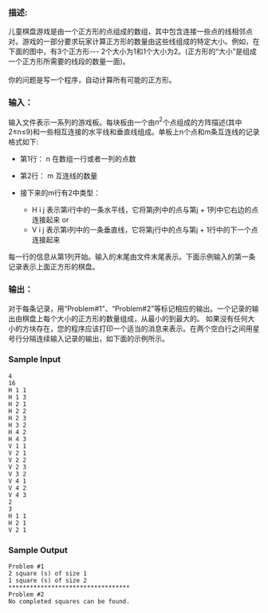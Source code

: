 ### 描述:
儿童棋盘游戏是由一个正方形的点组成的数组，其中包含连接一些点的线相邻点对。游戏的一部分要求玩家计算正方形的数量由这些线组成的特定大小。例如，在下面的图中，有3个正方形--- 2个大小为1和1个大小为2。(正方形的“大小”是组成一个正方形所需要的线段的数量一面)。<br>
<br>
你的问题是写一个程序，自动计算所有可能的正方形。

### 输入：
输入文件表示一系列的游戏板。每块板由一个由$n^{2}$个点组成的方阵描述(其中2≤n≤9)和一些相互连接的水平线和垂直线组成。单板上n个点和m条互连线的记录格式如下:
* 第1行： n 在数组一行或者一列的点数
* 第2行： m 互连线的数量

* 接下来的m行有2中类型：
  * H i j 表示第i行中的一条水平线，它将第j列中的点与第j + 1列中它右边的点连接起来
or
  * V i j 表示第i列中的一条垂直线，它将第j行中的点与第j + 1行中的下一个点连接起来

每一行的信息从第1列开始。输入的末尾由文件末尾表示。下面示例输入的第一条记录表示上面正方形的棋盘。

### 输出：

对于每条记录，用“Problem#1”、“Problem#2”等标记相应的输出。一个记录的输出由棋盘上每个大小的正方形的数量组成，从最小的到最大的。
如果没有任何大小的方块存在，您的程序应该打印一个适当的消息来表示。在两个空白行之间用星号行分隔连续输入记录的输出，如下面的示例所示。
### Sample Input
```
4
16
H 1 1
H 1 3
H 2 1
H 2 2
H 2 3
H 3 2
H 4 2
H 4 3
V 1 1
V 2 1
V 2 2
V 2 3
V 3 2
V 4 1
V 4 2
V 4 3
2
3
H 1 1
H 2 1
V 2 1
```
### Sample Output
```
Problem #1
2 square (s) of size 1
1 square (s) of size 2
**********************************
Problem #2
No completed squares can be found.
```




